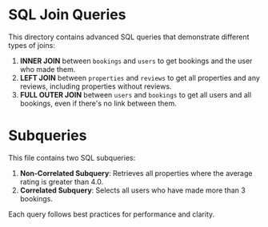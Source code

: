 # SQL Join Queries

This directory contains advanced SQL queries that demonstrate different types of joins:

1. **INNER JOIN** between `bookings` and `users` to get bookings and the user who made them.
2. **LEFT JOIN** between `properties` and `reviews` to get all properties and any reviews, including properties without reviews.
3. **FULL OUTER JOIN** between `users` and `bookings` to get all users and all bookings, even if there's no link between them.



# Subqueries

This file contains two SQL subqueries:

1. **Non-Correlated Subquery**: Retrieves all properties where the average rating is greater than 4.0.
2. **Correlated Subquery**: Selects all users who have made more than 3 bookings.

Each query follows best practices for performance and clarity.
